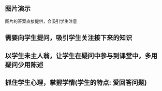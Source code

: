 ## 图片演示
图片的答案直接提供，会吸引学生注意
## 需要向学生提问，吸引学生关注接下来的知识

## 以学生未主人翁，让学生在疑问中参与到课堂中，多用疑问少用陈述
## 抓住学生心理，掌握学情(学生的特点: 爱回答问题)
